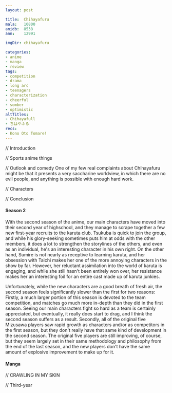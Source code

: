 ```yaml
---
layout: post

title:  Chihayafuru
mala:   10800
anidb:  8538
ann:    12991

imgDir: chihayafuru

categories:
- anime
- manga
- review
tags:
- competition
- drama
- long arc
- teenagers
- characterization
- cheerful
- somber
- optimistic
altTitles:
- Chihayafull
- ちはやふる
recs:
- Kono Oto Tomare!
---
```


// Introduction

// Sports anime things

// Outlook and comedy
One of my few real complaints about Chihayafuru might be that it presents a very saccharine worldview, in which there are no evil people, and anything is possible with enough hard work.

// Characters

// Conclusion

#### Season 2

With the second season of the anime, our main characters have moved into their second year of highschool, and they manage to scrape together a few new first-year recruits to the karuta club.
Tsukuba is quick to join the group, and while his glory-seeking sometimes puts him at odds with the other members, it does a lot to strengthen the storylines of the others, and even as an individual, he's an interesting character in his own right.
On the other hand, Sumire is not nearly as receptive to learning karuta, and her obsession with Taichi makes her one of the more annoying characters in the show by far.
However, her reluctant assimilation into the world of karuta is engaging, and while she still hasn't been entirely won over, her resistance makes her an interesting foil for an entire cast made up of karuta junkies.

Unfortunately, while the new characters are a good breath of fresh air, the second season feels significantly slower than the first for two reasons:
Firstly, a much larger portion of this season is devoted to the team competition, and matches go much more in-depth than they did in the first season.
Seeing our main characters fight so hard as a team is certainly appreciated, but eventually, it really does start to drag, and I think the second season suffers as a result.
Secondly, all of the original five Mizusawa players saw rapid growth as characters and/or as competitors in the first season, but they don't really have that same kind of development in the second season.
The original five players are still improving, of course, but they seem largely set in their same methodology and philosophy from the end of the last season, and the new players don't have the same amount of explosive improvement to make up for it.

#### Manga

// CRAWLING IN MY SKIN

// Third-year